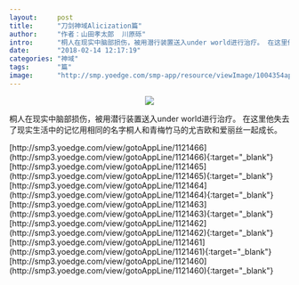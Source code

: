 ```yaml
---
layout:     post
title:      "刀剑神域Alicization篇"
author:     "作者：山田孝太郎  川原砾"
intro:      "桐人在现实中脑部损伤，被用潜行装置送入under world进行治疗。 在这里他失去了现实生活中的记忆用相同的名字桐人和青梅竹马的尤吉欧和爱丽丝一起成长。"
date:       "2018-02-14 12:17:19"
categories: "神域"
tags:       "篇"
image:      "http://smp.yoedge.com/smp-app/resource/viewImage/1004354appline.png"
---
```

<div style="text-align: center">
<p><img src="http://smp.yoedge.com/smp-app/resource/viewImage/1004354appline.png"/></p>
</div>
<p class="post-meta">
<span>桐人在现实中脑部损伤，被用潜行装置送入under world进行治疗。 在这里他失去了现实生活中的记忆用相同的名字桐人和青梅竹马的尤吉欧和爱丽丝一起成长。</span>
</p>
[http://smp3.yoedge.com/view/gotoAppLine/1121466](http://smp3.yoedge.com/view/gotoAppLine/1121466){:target="_blank"}
[http://smp3.yoedge.com/view/gotoAppLine/1121465](http://smp3.yoedge.com/view/gotoAppLine/1121465){:target="_blank"}
[http://smp3.yoedge.com/view/gotoAppLine/1121464](http://smp3.yoedge.com/view/gotoAppLine/1121464){:target="_blank"}
[http://smp3.yoedge.com/view/gotoAppLine/1121463](http://smp3.yoedge.com/view/gotoAppLine/1121463){:target="_blank"}
[http://smp3.yoedge.com/view/gotoAppLine/1121462](http://smp3.yoedge.com/view/gotoAppLine/1121462){:target="_blank"}
[http://smp3.yoedge.com/view/gotoAppLine/1121461](http://smp3.yoedge.com/view/gotoAppLine/1121461){:target="_blank"}
[http://smp3.yoedge.com/view/gotoAppLine/1121460](http://smp3.yoedge.com/view/gotoAppLine/1121460){:target="_blank"}


